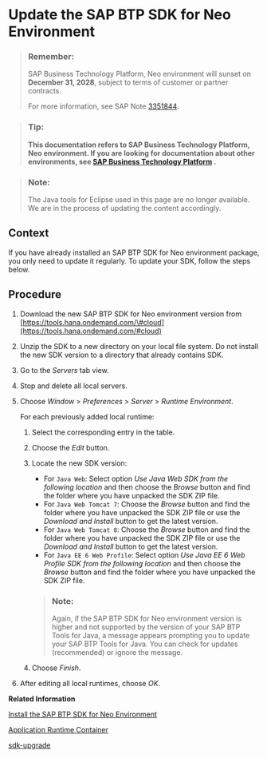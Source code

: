 <!-- loio76143786711e1014839a8273b0e91070 -->

# Update the SAP BTP SDK for Neo Environment

> ### Remember:  
> SAP Business Technology Platform, Neo environment will sunset on **December 31, 2028**, subject to terms of customer or partner contracts.
> 
> For more information, see SAP Note [3351844](https://me.sap.com/notes/3351844).

> ### Tip:  
> **This documentation refers to SAP Business Technology Platform, Neo environment. If you are looking for documentation about other environments, see [SAP Business Technology Platform](https://help.sap.com/docs/btp/sap-business-technology-platform/sap-business-technology-platform?version=Cloud) .**

> ### Note:  
> The Java tools for Eclipse used in this page are no longer available. We are in the process of updating the content accordingly.



<a name="loio76143786711e1014839a8273b0e91070__section_99A0605EE5EA428BA9426BFFE0BBED42"/>

## Context

If you have already installed an SAP BTP SDK for Neo environment package, you only need to update it regularly. To update your SDK, follow the steps below.



<a name="loio76143786711e1014839a8273b0e91070__section_60CF91400ADD4107B680D1FF955D9489"/>

## Procedure

1.  Download the new SAP BTP SDK for Neo environment version from [https://tools.hana.ondemand.com/\#cloud](https://tools.hana.ondemand.com/#cloud)
2.  Unzip the SDK to a new directory on your local file system. Do not install the new SDK version to a directory that already contains SDK.
3.  Go to the *Servers* tab view.
4.  Stop and delete all local servers.
5.  Choose *Window* \> *Preferences* \> *Server* \> *Runtime Environment*.

    For each previously added local runtime:

    1.  Select the corresponding entry in the table.
    2.  Choose the *Edit* button.
    3.  Locate the new SDK version:

        -   For `Java Web`: Select option *Use Java Web SDK from the following location* and then choose the *Browse* button and find the folder where you have unpacked the SDK ZIP file.
        -   For `Java Web Tomcat 7`: Choose the *Browse* button and find the folder where you have unpacked the SDK ZIP file or use the *Download and Install* button to get the latest version.
        -   For `Java Web Tomcat 8`: Choose the *Browse* button and find the folder where you have unpacked the SDK ZIP file or use the *Download and Install* button to get the latest version.
        -   For `Java EE 6 Web Profile`: Select option *Use Java EE 6 Web Profile SDK from the following location* and then choose the *Browse* button and find the folder where you have unpacked the SDK ZIP file.

        > ### Note:  
        > Again, if the SAP BTP SDK for Neo environment version is higher and not supported by the version of your SAP BTP Tools for Java, a message appears prompting you to update your SAP BTP Tools for Java. You can check for updates \(recommended\) or ignore the message.

    4.  Choose *Finish*.

6.  After editing all local runtimes, choose *OK*.

**Related Information**  


[Install the SAP BTP SDK for Neo Environment](install-the-sap-btp-sdk-for-neo-environment-7613843.md)

[Application Runtime Container](application-runtime-container-7613bd2.md)

[sdk-upgrade](../50-administration-and-ops-neo/sdk-upgrade-44dc673.md "")

